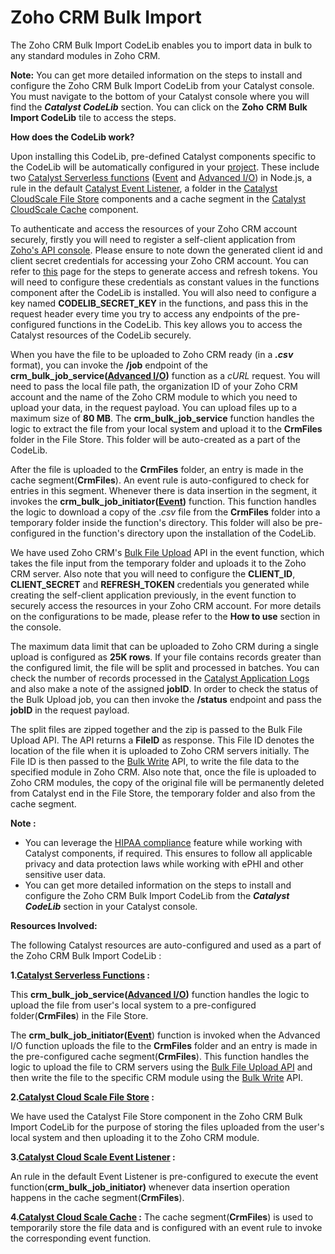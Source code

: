 # Zoho CRM Bulk Import

The Zoho CRM Bulk Import CodeLib enables you to import data in bulk to any standard modules in Zoho CRM.

**Note:** You can get more detailed information on the steps to install and configure the Zoho CRM Bulk Import CodeLib from your Catalyst console. You must navigate to the bottom of your Catalyst console where you will find the **_Catalyst CodeLib_** section. You can click on the **Zoho** **CRM Bulk Import CodeLib** tile to access the steps.

**How does the CodeLib work?**

Upon installing this CodeLib, pre-defined Catalyst components specific to the CodeLib will be automatically configured in your <a href="https://console.catalyst.zoho.com/baas/index" target="_blank">project</a>. These include two <a href="https://catalyst.zoho.com/help/functions.html" target="_blank">Catalyst Serverless functions</a> (<a href="https://catalyst.zoho.com/help/event-functions.html" target="_blank">Event</a> and <a href="https://catalyst.zoho.com/help/advancedio-functions.html" target="_blank">Advanced I/O</a>) in Node.js, a rule in the default <a href="https://catalyst.zoho.com/help/event-listeners.html" target="_blank">Catalyst Event Listener</a>, a folder in the <a href="https://catalyst.zoho.com/help/file-store.html" target="_blank">Catalyst CloudScale File Store</a> components and a cache segment in the <a href="https://catalyst.zoho.com/help/cache.html" target="_blank">Catalyst CloudScale Cache</a> component.

To authenticate and access the resources of your Zoho CRM account securely, firstly you will need to register a self-client application from <a href="https://api-console.zoho.com/" target="_blank">Zoho's API console</a>. Please ensure to note down the generated client id and client secret credentials for accessing your Zoho CRM account. You can refer to <a href="https://catalyst.zoho.com/help/api/introduction/access-and-refresh.html" target="_blank">this</a> page for the steps to generate access and refresh tokens. You will need to configure these credentials as constant values in the functions component after the CodeLib is installed. You will also need to configure a key named **CODELIB_SECRET_KEY** in the functions, and pass this in the request header every time you try to access any endpoints of the pre-configured functions in the CodeLib. This key allows you to access the Catalyst resources of the CodeLib securely.

When you have the file to be uploaded to Zoho CRM ready (in a **_.csv_** format), you can invoke the **/job** endpoint of the **crm_bulk_job_service(<a href="https://catalyst.zoho.com/help/advancedio-functions.html" target="_blank">Advanced I/O</a>)** function as a _cURL_ request. You will need to pass the local file path, the organization ID of your Zoho CRM account and the name of the Zoho CRM module to which you need to upload your data, in the request payload. You can upload files up to a maximum size of **80 MB**. The **crm_bulk_job_service** function handles the logic to extract the file from your local system and upload it to the **CrmFiles** folder in the File Store. This folder will be auto-created as a part of the CodeLib.

After the file is uploaded to the **CrmFiles** folder, an entry is made in the cache segment(**CrmFiles**). An event rule is auto-configured to check for entries in this segment. Whenever there is data insertion in the segment, it invokes the **crm_bulk_job_initiator(<a href="https://catalyst.zoho.com/help/event-functions.html" target="_blank">Event</a>)** function. This function handles the logic to download a copy of the ._csv_ file from the **CrmFiles** folder into a temporary folder inside the function's directory. This folder will also be pre-configured in the function's directory upon the installation of the CodeLib.

We have used Zoho CRM's <a href="https://www.zoho.com/crm/developer/docs/api/v3/bulk-write/upload-file.html" target="_blank">Bulk File Upload</a> API in the event function, which takes the file input from the temporary folder and uploads it to the Zoho CRM server. Also note that you will need to configure the **CLIENT_ID**, **CLIENT_SECRET** and **REFRESH_TOKEN** credentials you generated while creating the self-client application previously, in the event function to securely access the resources in your Zoho CRM account. For more details on the configurations to be made, please refer to the **How to use** section in the console.

The maximum data limit that can be uploaded to Zoho CRM during a single upload is configured as **25K rows**. If your file contains records greater than the configured limit, the file will be split and processed in batches. You can check the number of records processed in the <a href="https://catalyst.zoho.com/help/logs.html" target="_blank">Catalyst Application Logs</a> and also make a note of the assigned **jobID**. In order to check the status of the Bulk Upload job, you can then invoke the **/status** endpoint and pass the **jobID** in the request payload.

The split files are zipped together and the zip is passed to the Bulk File Upload API. The API returns a **FileID** as response. This File ID denotes the location of the file when it is uploaded to Zoho CRM servers initially. The File ID is then passed to the <a href="https://www.zoho.com/crm/developer/docs/api/v3/bulk-write/create-job.html" target="_blank">Bulk Write</a> API, to write the file data to the specified module in Zoho CRM. Also note that, once the file is uploaded to Zoho CRM modules, the copy of the original file will be permanently deleted from Catalyst end in the File Store, the temporary folder and also from the cache segment.

**Note :**

- You can leverage the <a href="https://catalyst.zoho.com/help/hipaa-compliance.html" target="_blank">HIPAA compliance</a> feature while working with Catalyst components, if required. This ensures to follow all applicable privacy and data protection laws while working with ePHI and other sensitive user data.
- You can get more detailed information on the steps to install and configure the Zoho CRM Bulk Import CodeLib from the **_Catalyst CodeLib_** section in your Catalyst console.

**Resources Involved:**

The following Catalyst resources are auto-configured and used as a part of the Zoho CRM Bulk Import CodeLib :

**1.<a href="https://catalyst.zoho.com/help/functions.html" target="_blank">Catalyst Serverless Functions</a> :**

This **crm_bulk_job_service(<a href="https://catalyst.zoho.com/help/advancedio-functions.html" target="_blank">Advanced I/O</a>)** function handles the logic to upload the file from user's local system to a pre-configured folder(**CrmFiles**) in the File Store.

The **crm_bulk_job_initiator(<a href="https://catalyst.zoho.com/help/event-functions.html" target="_blank">Event</a>**) function is invoked when the Advanced I/O function uploads the file to the **CrmFiles** folder and an entry is made in the pre-configured cache segment(**CrmFiles**). This function handles the logic to upload the file to CRM servers using the <a href="https://www.zoho.com/crm/developer/docs/api/v3/bulk-write/upload-file.html" target="_blank">Bulk File Upload API</a> and then write the file to the specific CRM module using the <a href="https://www.zoho.com/crm/developer/docs/api/v3/bulk-write/create-job.html" target="_blank">Bulk Write</a> API.

**2.<a href="https://catalyst.zoho.com/help/file-store.html" target="_blank">Catalyst Cloud Scale File Store</a> :**

We have used the Catalyst File Store component in the Zoho CRM Bulk Import CodeLib for the purpose of storing the files uploaded from the user's local system and then uploading it to the Zoho CRM module.

**3.<a href="https://catalyst.zoho.com/help/event-listeners.html" target="_blank">Catalyst Cloud Scale Event Listener</a> :**

An rule in the default Event Listener is pre-configured to execute the event function(**crm_bulk_job_initiator)** whenever data insertion operation happens in the cache segment(**CrmFiles**).

**4.<a href="https://catalyst.zoho.com/help/cache.html" target="_blank">Catalyst Cloud Scale Cache</a> :** The cache segment(**CrmFiles**) is used to temporarily store the file data and is configured with an event rule to invoke the corresponding event function.